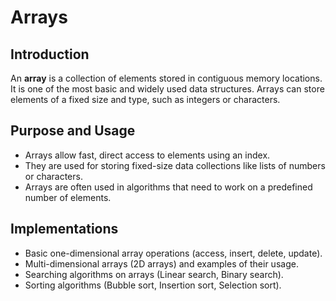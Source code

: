 # Arrays

## Introduction

An **array** is a collection of elements stored in contiguous memory locations. It is one of the most basic and widely used data structures. Arrays can store elements of a fixed size and type, such as integers or characters.

## Purpose and Usage

-   Arrays allow fast, direct access to elements using an index.
-   They are used for storing fixed-size data collections like lists of numbers or characters.
-   Arrays are often used in algorithms that need to work on a predefined number of elements.

## Implementations

-   Basic one-dimensional array operations (access, insert, delete, update).
-   Multi-dimensional arrays (2D arrays) and examples of their usage.
-   Searching algorithms on arrays (Linear search, Binary search).
-   Sorting algorithms (Bubble sort, Insertion sort, Selection sort).
